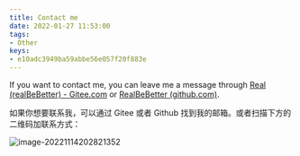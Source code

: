 ```yaml
---
title: Contact me
date: 2022-01-27 11:53:00
tags:
- Other
keys:
- e10adc3949ba59abbe56e057f20f883e
---
```


If you want to contact me, you can leave me a message through [Real (realBeBetter) - Gitee.com](https://gitee.com/realBeBetter) or [RealBeBetter (github.com)](https://github.com/RealBeBetter).

如果你想要联系我，可以通过 Gitee 或者 Github 找到我的邮箱。或者扫描下方的二维码加联系方式：

![image-20221114202821352](https://fastly.jsdelivr.net/gh/RealBeBetter/image/img/202211142028507.png)
